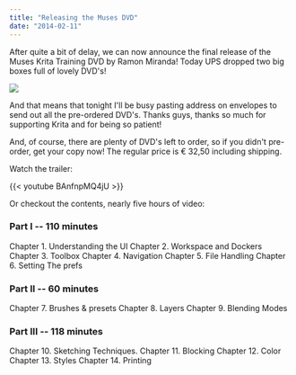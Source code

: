 ```yaml
---
title: "Releasing the Muses DVD"
date: "2014-02-11"
---
```


After quite a bit of delay, we can now announce the final release of the Muses Krita Training DVD by Ramon Miranda! Today UPS dropped two big boxes full of lovely DVD's!

![](/images/posts/2014/muses_box_sm.png)

And that means that tonight I'll be busy pasting address on envelopes to send out all the pre-ordered DVD's. Thanks guys, thanks so much for supporting Krita and for being so patient!

And, of course, there are plenty of DVD's left to order, so if you didn't pre-order, get your copy now! The regular price is € 32,50 including shipping.

Watch the trailer:

{{< youtube BAnfnpMQ4jU >}}

Or checkout the contents, nearly five hours of video:

### Part I -- 110 minutes

Chapter 1. Understanding the UI Chapter 2. Workspace and Dockers Chapter 3. Toolbox Chapter 4. Navigation Chapter 5. File Handling Chapter 6. Setting The prefs

### Part II -- 60 minutes

Chapter 7. Brushes & presets Chapter 8. Layers Chapter 9. Blending Modes

### Part III -- 118 minutes

Chapter 10. Sketching Techniques. Chapter 11. Blocking Chapter 12. Color Chapter 13. Styles Chapter 14. Printing
